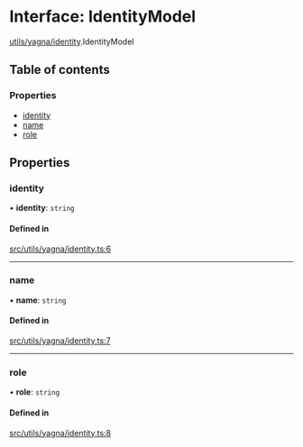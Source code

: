 # Interface: IdentityModel

[utils/yagna/identity](../modules/utils_yagna_identity).IdentityModel

## Table of contents

### Properties

- [identity](utils_yagna_identity.IdentityModel#identity)
- [name](utils_yagna_identity.IdentityModel#name)
- [role](utils_yagna_identity.IdentityModel#role)

## Properties

### identity

• **identity**: `string`

#### Defined in

[src/utils/yagna/identity.ts:6](https://github.com/golemfactory/golem-js/blob/2e4ff2e/src/utils/yagna/identity.ts#L6)

___

### name

• **name**: `string`

#### Defined in

[src/utils/yagna/identity.ts:7](https://github.com/golemfactory/golem-js/blob/2e4ff2e/src/utils/yagna/identity.ts#L7)

___

### role

• **role**: `string`

#### Defined in

[src/utils/yagna/identity.ts:8](https://github.com/golemfactory/golem-js/blob/2e4ff2e/src/utils/yagna/identity.ts#L8)
